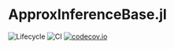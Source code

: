 # ApproxInferenceBase.jl

![Lifecycle](https://img.shields.io/badge/lifecycle-experimental-orange.svg)<!--
![Lifecycle](https://img.shields.io/badge/lifecycle-maturing-blue.svg)
![Lifecycle](https://img.shields.io/badge/lifecycle-stable-green.svg)
![Lifecycle](https://img.shields.io/badge/lifecycle-retired-orange.svg)
![Lifecycle](https://img.shields.io/badge/lifecycle-archived-red.svg)
![Lifecycle](https://img.shields.io/badge/lifecycle-dormant-blue.svg) -->
![CI](https://github.com/JuliaApproxInference/ApproxInferenceBase.jl/workflows/CI/badge.svg)
[![codecov.io](http://codecov.io/github/jbrea/ApproxInferenceBase.jl/coverage.svg?branch=master)](http://codecov.io/github/jbrea/ApproxInferenceBase.jl?branch=master)
<!--
[![Documentation](https://img.shields.io/badge/docs-stable-blue.svg)](https://jbrea.github.io/ApproxInferenceBase.jl/stable)
[![Documentation](https://img.shields.io/badge/docs-master-blue.svg)](https://jbrea.github.io/ApproxInferenceBase.jl/dev)
-->

